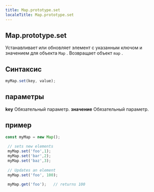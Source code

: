 ```yaml
---
title: Map.prototype.set
localeTitle: Map.prototype.set
---
```

## Map.prototype.set

Устанавливает или обновляет элемент с указанным ключом и значением для объекта `Map` . Возвращает объект `map` .

## Синтаксис

```javascript
myMap.set(key, value); 
```

## параметры

**key** Обязательный параметр. **значение** Обязательный параметр.

## пример

```javascript
const myMap = new Map(); 
 
 // sets new elements 
 myMap.set('foo',1); 
 myMap.set('bar',2); 
 myMap.set('baz',3); 
 
 // Updates an element 
 myMap.set('foo', 100); 
 
 myMap.get('foo');   // returns 100 

```